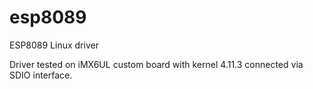 # esp8089

ESP8089 Linux driver

Driver tested on iMX6UL custom board with kernel 4.11.3 connected via SDIO interface.
